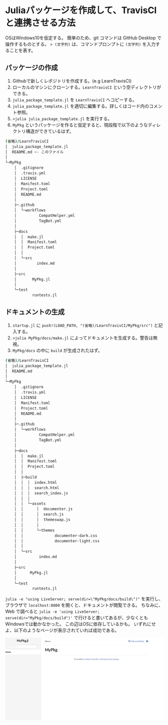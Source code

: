 # Juliaパッケージを作成して、TravisCIと連携させる方法
OSはWindows10を仮定する。
簡単のため、git コマンドは GitHub Desktop で操作するものとする。
`> (文字列)` は、コマンドプロンプトに `(文字列)` を入力することを表す。

## パッケージの作成
1. Githubで新しくレポジトリを作成する。(e.g LearnTravisCI)
1. ローカルのマシンにクローンする。`LearnTravisCI` という空ディレクトリができる。
1. `julia_package_template.jl` を `LearnTravisCI` へコピーする。
1. `julia_package_template.jl` を適切に編集する。詳しくはコード内のコメント参照。
1. `>julia julia_package_template.jl` を実行する。
1. `MyPkg` というパッケージを作ると仮定すると、現段階で以下のようなディレクトリ構造ができているはず。

```bash
(省略)/LearnTravisCI
│  julia_package_template.jl
│  README.md <- このファイル
│
└─MyPkg
    │  .gitignore
    │  .travis.yml
    │  LICENSE
    │  Manifest.toml
    │  Project.toml
    │  README.md
    │
    ├─.github
    │  └─workflows
    │          CompatHelper.yml
    │          TagBot.yml
    │
    ├─docs
    │  │  make.jl
    │  │  Manifest.toml
    │  │  Project.toml
    │  │
    │  └─src
    │         index.md
    │
    ├─src
    │       MyPkg.jl
    │
    └─test
            runtests.jl
```

## ドキュメントの生成
1. `startup.jl` に `push!(LOAD_PATH, "(省略)/LearnTravisCI/MyPkg/src")` と記入する。
1. `>julia MyPkg/docs/make.jl` によってドキュメントを生成する。警告は無視。
1. `MyPkg/docs` の中に `build` が生成されたはず。

```bash
(省略)/LearnTravisCI
│  julia_package_template.jl
│  README.md
│
└─MyPkg
    │  .gitignore
    │  .travis.yml
    │  LICENSE
    │  Manifest.toml
    │  Project.toml
    │  README.md
    │
    ├─.github
    │  └─workflows
    │          CompatHelper.yml
    │          TagBot.yml
    │
    ├─docs
    │  │  make.jl
    │  │  Manifest.toml
    │  │  Project.toml
    │  │
    │  ├─build
    │  │  │  index.html
    │  │  │  search.html
    │  │  │  search_index.js
    │  │  │
    │  │  └─assets
    │  │      │  documenter.js
    │  │      │  search.js
    │  │      │  themeswap.js
    │  │      │
    │  │      └─themes
    │  │              documenter-dark.css
    │  │              documenter-light.css
    │  │
    │  └─src
    │          index.md
    │
    ├─src
    │      MyPkg.jl
    │
    └─test
            runtests.jl
```

`julia -e "using LiveServer; serve(dir=\"MyPkg/docs/build\")"`
を実行し、ブラウザで `localhost:8000` を開くと、ドキュメントが閲覧できる。
ちなみに、Web で調べると
`julia -e 'using LiveServer; serve(dir="MyPkg/docs/build")'`
で行けると書いてあるが、少なくともWindowsでは動かなかった。
この辺はOSに依存しているかも。
いずれにせよ、以下のようなページが表示されていれば成功である。

![こんなん](home_document.png)
